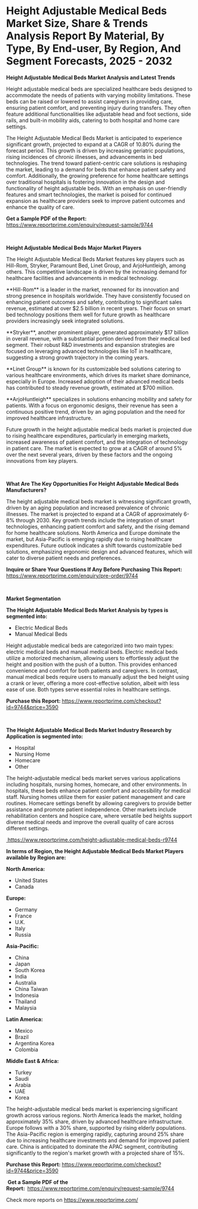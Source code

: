 <p><h1>Height Adjustable Medical Beds Market Size, Share & Trends Analysis Report By Material, By Type, By End-user, By Region, And Segment Forecasts, 2025 - 2032</h1></p><p><strong>Height Adjustable Medical Beds Market Analysis and Latest Trends</strong></p>
<p><p>Height adjustable medical beds are specialized healthcare beds designed to accommodate the needs of patients with varying mobility limitations. These beds can be raised or lowered to assist caregivers in providing care, ensuring patient comfort, and preventing injury during transfers. They often feature additional functionalities like adjustable head and foot sections, side rails, and built-in mobility aids, catering to both hospital and home care settings.</p><p>The Height Adjustable Medical Beds Market is anticipated to experience significant growth, projected to expand at a CAGR of 10.80% during the forecast period. This growth is driven by increasing geriatric populations, rising incidences of chronic illnesses, and advancements in bed technologies. The trend toward patient-centric care solutions is reshaping the market, leading to a demand for beds that enhance patient safety and comfort. Additionally, the growing preference for home healthcare settings over traditional hospitals is fostering innovation in the design and functionality of height adjustable beds. With an emphasis on user-friendly features and smart technologies, the market is poised for continued expansion as healthcare providers seek to improve patient outcomes and enhance the quality of care.</p></p>
<p><strong>Get a Sample PDF of the Report:&nbsp;</strong> <a href="https://www.reportprime.com/enquiry/request-sample/9744?utm_campaign=2097&utm_medium=2&utm_source=Github&utm_content=ia&utm_term=20032025&utm_id=height-adjustable-medical-beds">https://www.reportprime.com/enquiry/request-sample/9744</a></p>
<p>&nbsp;</p>
<p><strong>Height Adjustable Medical Beds Major Market Players</strong></p>
<p><p>The Height Adjustable Medical Beds Market features key players such as Hill-Rom, Stryker, Paramount Bed, Linet Group, and ArjoHuntleigh, among others. This competitive landscape is driven by the increasing demand for healthcare facilities and advancements in medical technology.</p><p>**Hill-Rom** is a leader in the market, renowned for its innovation and strong presence in hospitals worldwide. They have consistently focused on enhancing patient outcomes and safety, contributing to significant sales revenue, estimated at over $2.5 billion in recent years. Their focus on smart bed technology positions them well for future growth as healthcare providers increasingly seek integrated solutions.</p><p>**Stryker**, another prominent player, generated approximately $17 billion in overall revenue, with a substantial portion derived from their medical bed segment. Their robust R&D investments and expansion strategies are focused on leveraging advanced technologies like IoT in healthcare, suggesting a strong growth trajectory in the coming years.</p><p>**Linet Group** is known for its customizable bed solutions catering to various healthcare environments, which drives its market share dominance, especially in Europe. Increased adoption of their advanced medical beds has contributed to steady revenue growth, estimated at $700 million.</p><p>**ArjoHuntleigh** specializes in solutions enhancing mobility and safety for patients. With a focus on ergonomic designs, their revenue has seen a continuous positive trend, driven by an aging population and the need for improved healthcare infrastructure.</p><p>Future growth in the height adjustable medical beds market is projected due to rising healthcare expenditures, particularly in emerging markets, increased awareness of patient comfort, and the integration of technology in patient care. The market is expected to grow at a CAGR of around 5% over the next several years, driven by these factors and the ongoing innovations from key players.</p></p>
<p>&nbsp;</p>
<p><strong>What Are The Key Opportunities For Height Adjustable Medical Beds Manufacturers?</strong></p>
<p><p>The height adjustable medical beds market is witnessing significant growth, driven by an aging population and increased prevalence of chronic illnesses. The market is projected to expand at a CAGR of approximately 6-8% through 2030. Key growth trends include the integration of smart technologies, enhancing patient comfort and safety, and the rising demand for home healthcare solutions. North America and Europe dominate the market, but Asia-Pacific is emerging rapidly due to rising healthcare expenditures. Future outlook indicates a shift towards customizable bed solutions, emphasizing ergonomic design and advanced features, which will cater to diverse patient needs and preferences.</p></p>
<p><strong>Inquire or Share Your Questions If Any Before Purchasing This Report:</strong> <a href="https://www.reportprime.com/enquiry/pre-order/9744?utm_campaign=2097&utm_medium=2&utm_source=Github&utm_content=ia&utm_term=20032025&utm_id=height-adjustable-medical-beds">https://www.reportprime.com/enquiry/pre-order/9744</a></p>
<p>&nbsp;</p>
<p><strong>Market Segmentation</strong></p>
<p><strong>The Height Adjustable Medical Beds Market Analysis by types is segmented into:</strong></p>
<p><ul><li>Electric Medical Beds</li><li>Manual Medical Beds</li></ul></p>
<p><p>Height adjustable medical beds are categorized into two main types: electric medical beds and manual medical beds. Electric medical beds utilize a motorized mechanism, allowing users to effortlessly adjust the height and position with the push of a button. This provides enhanced convenience and comfort for both patients and caregivers. In contrast, manual medical beds require users to manually adjust the bed height using a crank or lever, offering a more cost-effective solution, albeit with less ease of use. Both types serve essential roles in healthcare settings.</p></p>
<p><strong>Purchase this Report:&nbsp;</strong><a href="https://www.reportprime.com/checkout?id=9744&price=3590&utm_campaign=2097&utm_medium=2&utm_source=Github&utm_content=ia&utm_term=20032025&utm_id=height-adjustable-medical-beds">https://www.reportprime.com/checkout?id=9744&price=3590</a></p>
<p>&nbsp;</p>
<p><strong>The Height Adjustable Medical Beds Market Industry Research by Application is segmented into:</strong></p>
<p><ul><li>Hospital</li><li>Nursing Home</li><li>Homecare</li><li>Other</li></ul></p>
<p><p>The height-adjustable medical beds market serves various applications including hospitals, nursing homes, homecare, and other environments. In hospitals, these beds enhance patient comfort and accessibility for medical staff. Nursing homes utilize them for easier patient management and care routines. Homecare settings benefit by allowing caregivers to provide better assistance and promote patient independence. Other markets include rehabilitation centers and hospice care, where versatile bed heights support diverse medical needs and improve the overall quality of care across different settings.</p></p>
<p><a href="https://www.reportprime.com/height-adjustable-medical-beds-r9744?utm_campaign=2097&utm_medium=2&utm_source=Github&utm_content=ia&utm_term=20032025&utm_id=height-adjustable-medical-beds">&nbsp;https://www.reportprime.com/height-adjustable-medical-beds-r9744</a></p>
<p><strong>In terms of Region, the Height Adjustable Medical Beds Market Players available by Region are:</strong></p>
<p>
    <p> <strong> North America: </strong>
        <ul>
            <li>United States</li>
            <li>Canada</li>
        </ul>
        </p> 
    <p> <strong> Europe: </strong>
        <ul>
            <li>Germany</li>
            <li>France</li>
            <li>U.K.</li>
            <li>Italy</li>
            <li>Russia</li>
        </ul>
        </p> 
    <p> <strong> Asia-Pacific: </strong>
        <ul>
            <li>China</li>
            <li>Japan</li>
            <li>South Korea</li>
            <li>India</li>
            <li>Australia</li>
            <li>China Taiwan</li>
            <li>Indonesia</li>
            <li>Thailand</li>
            <li>Malaysia</li>
        </ul>
        </p> 
    <p> <strong> Latin America: </strong>
        <ul>
            <li>Mexico</li>
            <li>Brazil</li>
            <li>Argentina Korea</li>
            <li>Colombia</li>
        </ul>
        </p> 
    <p> <strong> Middle East & Africa: </strong>
        <ul>
            <li>Turkey</li>
            <li>Saudi</li>
            <li>Arabia</li>
            <li>UAE</li>
            <li>Korea</li>
        </ul>
    </p>
    </p>
<p><p>The height-adjustable medical beds market is experiencing significant growth across various regions. North America leads the market, holding approximately 35% share, driven by advanced healthcare infrastructure. Europe follows with a 30% share, supported by rising elderly populations. The Asia-Pacific region is emerging rapidly, capturing around 25% share due to increasing healthcare investments and demand for improved patient care. China is anticipated to dominate the APAC segment, contributing significantly to the region's market growth with a projected share of 15%.</p></p>
<p><strong>Purchase this Report: </strong><a href="https://www.reportprime.com/checkout?id=9744&price=3590&utm_campaign=2097&utm_medium=2&utm_source=Github&utm_content=ia&utm_term=20032025&utm_id=height-adjustable-medical-beds">https://www.reportprime.com/checkout?id=9744&price=3590</a></p>
<p>&nbsp;<strong>Get a Sample PDF of the Report:&nbsp;&nbsp;</strong><a href="https://www.reportprime.com/enquiry/request-sample/9744?utm_campaign=2097&utm_medium=2&utm_source=Github&utm_content=ia&utm_term=20032025&utm_id=height-adjustable-medical-beds">https://www.reportprime.com/enquiry/request-sample/9744</a></p>
<p><strong></strong></p>
<p>Check more reports on <a href="https://www.reportprime.com/?utm_campaign=2097&utm_medium=2&utm_source=Github&utm_content=ia&utm_term=20032025&utm_id=height-adjustable-medical-beds">https://www.reportprime.com/</a></p>